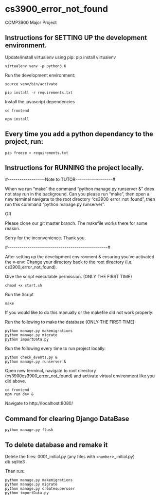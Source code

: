 # cs3900_error_not_found
COMP3900 Major Project

## Instructions for SETTING UP the development environment.

Update/install virtualenv using pip: pip install virtualenv
```
virtualenv venv -p python3.6
```
Run the development environment:
```
source venv/bin/activate

pip install -r requirements.txt
```

Install the javascript dependencies
```
cd frontend

npm install
```

## Every time you add a python dependancy to the project, run:
```
pip freeze > requirements.txt
```

## Instructions for RUNNING the project locally.

#-------------------Note to TUTOR-------------------#

When we run “make” the command “python manage.py runserver &” does not stay run in the background. Can you please run “make”, then open a new terminal navigate to the root directory “cs3900_error_not_found”, then run this command “python manage.py runserver”.

OR

Please clone our git master branch. The makefile works there for some reason.

Sorry for the inconvenience.
Thank you.

#---------------------------------------------------#


After setting up the development environment & ensuring you've activated the v-env:
Change your directory back to the root directory (i.e. cs3900_error_not_found).

Give the script executable permission. (ONLY THE FIRST TIME)
```
chmod +x start.sh
```
Run the Script
```
make
```

If you would like to do this manually or the makefile did not work properly:

Run the following to make the database (ONLY THE FIRST TIME):
```
python manage.py makemigrations
python manage.py migrate
python importData.py
```

Run the following every time to run project locally:
```
python check_events.py &
python manage.py runserver &
```
Open new terminal, navigate to root directory (cs3900cs3900_error_not_found)
and activate virtual environment like you did above.
```
cd frontend
npm run dev &
```

Navigate to http://localhost:8080/

## Command for clearing Django DataBase
```
python manage.py flush
```

## To delete database and remake it

Delete the files:
0001_initial.py (any files with `<number`>\_initial.py)  
db.sqlite3

Then run:
```
python manage.py makemigrations 
python manage.py migrate 
python manage.py createsuperuser
python importData.py
```
